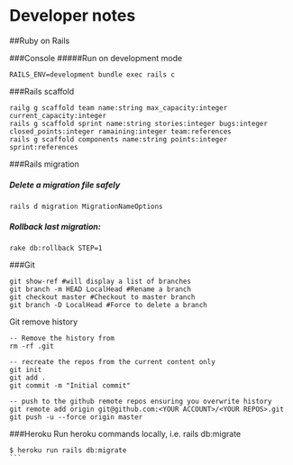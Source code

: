 # Developer notes

##Ruby on Rails

###Console
#####Run on development mode
```
RAILS_ENV=development bundle exec rails c
```
###Rails scaffold
```
railg g scaffold team name:string max_capacity:integer current_capacity:integer 
rails g scaffold sprint name:string stories:integer bugs:integer closed_points:integer ramaining:integer team:references
rails g scaffold components name:string points:integer sprint:references
```

###Rails migration
##### Delete a migration file safely
```
rails d migration MigrationNameOptions
```

##### Rollback last migration:
```
rake db:rollback STEP=1
```

###Git
```
git show-ref #will display a list of branches
git branch -m HEAD LocalHead #Rename a branch
git checkout master #Checkout to master branch
git branch -D LocalHead #Force to delete a branch
```
Git remove history
````
-- Remove the history from 
rm -rf .git

-- recreate the repos from the current content only
git init
git add .
git commit -m "Initial commit"

-- push to the github remote repos ensuring you overwrite history
git remote add origin git@github.com:<YOUR ACCOUNT>/<YOUR REPOS>.git
git push -u --force origin master
````

###Heroku
Run heroku commands locally, i.e. rails db:migrate
````
$ heroku run rails db:migrate
```
